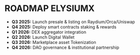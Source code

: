 # ROADMAP ELYSIUMX

- **Q3 2025:** Launch presale & listing on Raydium/Orca/Uniswap
- **Q4 2025:** Deploy smart contracts staking & rewards
- **Q1 2026:** DEX aggregator integration
- **Q2 2026:** Launch Digital Wallet
- **Q3 2026:** Marketplace asset Tokenization
- **Q4 2026:** DAO governance & institutional partnership